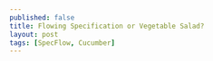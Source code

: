 ```yaml
---
published: false
title: Flowing Specification or Vegetable Salad?
layout: post
tags: [SpecFlow, Cucumber]
---
```

